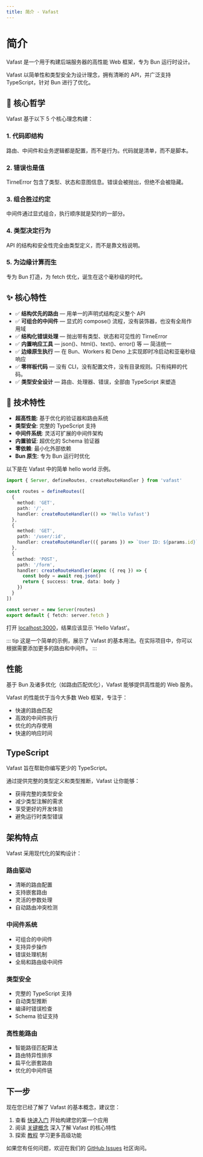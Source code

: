 ```yaml
---
title: 简介 - Vafast
---
```


<script setup>
import Card from './components/nearl/card.vue'
import Deck from './components/nearl/card-deck.vue'
import Playground from './components/nearl/playground.vue'
</script>

# 简介
Vafast 是一个用于构建后端服务器的高性能 Web 框架，专为 Bun 运行时设计。

Vafast 以简单性和类型安全为设计理念，拥有清晰的 API，并广泛支持 TypeScript，针对 Bun 进行了优化。

## 🎯 核心哲学

Vafast 基于以下 5 个核心理念构建：

### 1. **代码即结构**
路由、中间件和业务逻辑都是配置，而不是行为。代码就是清单，而不是脚本。

### 2. **错误也是值**
TirneError 包含了类型、状态和意图信息。错误会被抛出，但绝不会被隐藏。

### 3. **组合胜过约定**
中间件通过显式组合，执行顺序就是契约的一部分。

### 4. **类型决定行为**
API 的结构和安全性完全由类型定义，而不是靠文档说明。

### 5. **为边缘计算而生**
专为 Bun 打造，为 fetch 优化，诞生在这个毫秒级的时代。

## ✨ 核心特性

- ✅ **结构优先的路由** — 用单一的声明式结构定义整个 API
- ✅ **可组合的中间件** — 显式的 compose() 流程，没有装饰器，也没有全局作用域
- ✅ **结构化错误处理** — 抛出带有类型、状态和可见性的 TirneError
- ✅ **内置响应工具** — json()、html()、text()、error() 等 — 简洁统一
- ✅ **边缘原生执行** — 在 Bun、Workers 和 Deno 上实现即时冷启动和亚毫秒级响应
- ✅ **零样板代码** — 没有 CLI，没有配置文件，没有目录规则。只有纯粹的代码。
- ✅ **类型安全设计** — 路由、处理器、错误，全部由 TypeScript 来塑造

## 🚀 技术特性

- **超高性能**: 基于优化的验证器和路由系统
- **类型安全**: 完整的 TypeScript 支持
- **中间件系统**: 灵活可扩展的中间件架构
- **内置验证**: 超优化的 Schema 验证器
- **零依赖**: 最小化外部依赖
- **Bun 原生**: 专为 Bun 运行时优化

以下是在 Vafast 中的简单 hello world 示例。

```typescript twoslash
import { Server, defineRoutes, createRouteHandler } from 'vafast'

const routes = defineRoutes([
  {
    method: 'GET',
    path: '/',
    handler: createRouteHandler(() => 'Hello Vafast')
  },
  {
    method: 'GET',
    path: '/user/:id',
    handler: createRouteHandler(({ params }) => `User ID: ${params.id}`)
  },
  {
    method: 'POST',
    path: '/form',
    handler: createRouteHandler(async ({ req }) => {
      const body = await req.json()
      return { success: true, data: body }
    })
  }
])

const server = new Server(routes)
export default { fetch: server.fetch }
```

打开 [localhost:3000](http://localhost:3000/)，结果应该显示 'Hello Vafast'。

::: tip
这是一个简单的示例，展示了 Vafast 的基本用法。在实际项目中，你可以根据需要添加更多的路由和中间件。
:::

## 性能

基于 Bun 及诸多优化（如路由匹配优化），Vafast 能够提供高性能的 Web 服务。

Vafast 的性能优于当今大多数 Web 框架，专注于：

- 快速的路由匹配
- 高效的中间件执行
- 优化的内存使用
- 快速的响应时间

## TypeScript

Vafast 旨在帮助你编写更少的 TypeScript。

通过提供完整的类型定义和类型推断，Vafast 让你能够：

- 获得完整的类型安全
- 减少类型注解的需求
- 享受更好的开发体验
- 避免运行时类型错误

## 架构特点

Vafast 采用现代化的架构设计：

### 路由驱动
- 清晰的路由配置
- 支持嵌套路由
- 灵活的参数处理
- 自动路由冲突检测

### 中间件系统
- 可组合的中间件
- 支持异步操作
- 错误处理机制
- 全局和路由级中间件

### 类型安全
- 完整的 TypeScript 支持
- 自动类型推断
- 编译时错误检查
- Schema 验证支持

### 高性能路由
- 智能路径匹配算法
- 路由特异性排序
- 扁平化嵌套路由
- 优化的中间件链

## 下一步

现在您已经了解了 Vafast 的基本概念，建议您：

1. 查看 [快速入门](/quick-start) 开始构建您的第一个应用
2. 阅读 [关键概念](/key-concept) 深入了解 Vafast 的核心特性
3. 探索 [教程](/tutorial) 学习更多高级功能

如果您有任何问题，欢迎在我们的 [GitHub Issues](https://github.com/vafast/vafast/issues) 社区询问。

